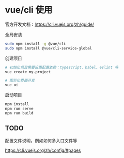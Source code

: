 # vue/cli 使用

官方开发文档：https://cli.vuejs.org/zh/guide/

全局安装

```bash
sudo npm install -g @vue/cli
sudo npm install @vue/cli-service-global
```

创建项目

```bash
# 初始化项目需要设置配置依赖：typescript、babel、eslint 等
vue create my-project

# 图形化界面开发
vue ui
```

启动项目

```bash
npm install
npm run serve
npm run build
```

## TODO

配置文件说明，例如如何多入口文件等

https://cli.vuejs.org/zh/config/#pages
